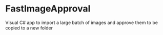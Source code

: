 # FastImageApproval
Visual C# app to import a large batch of images and approve them to be copied to a new folder
